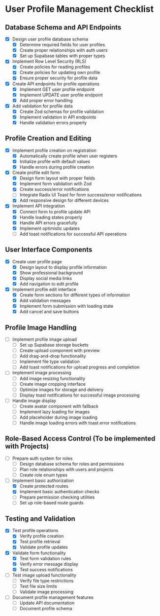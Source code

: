 # User Profile Management Checklist

## Database Schema and API Endpoints

- [x] Design user profile database schema
  - [x] Determine required fields for user profiles
  - [x] Create proper relationships with auth users
  - [x] Set up Supabase tables with proper types
- [x] Implement Row Level Security (RLS)
  - [x] Create policies for reading profiles
  - [x] Create policies for updating own profile
  - [x] Ensure proper security for profile data
- [x] Create API endpoints for profile operations
  - [x] Implement GET user profile endpoint
  - [x] Implement UPDATE user profile endpoint
  - [x] Add proper error handling
- [x] Add validation for profile data
  - [x] Create Zod schemas for profile validation
  - [x] Implement validation in API endpoints
  - [x] Handle validation errors properly

## Profile Creation and Editing

- [x] Implement profile creation on registration
  - [x] Automatically create profile when user registers
  - [x] Initialize profile with default values
  - [x] Handle errors during profile creation
- [x] Create profile edit form
  - [x] Design form layout with proper fields
  - [x] Implement form validation with Zod
  - [x] Create success/error notifications
  - [ ] Integrate Radix UI Toast for form success/error notifications
  - [x] Add responsive design for different devices
- [x] Implement API integration
  - [x] Connect form to profile update API
  - [x] Handle loading states properly
  - [x] Handle API errors gracefully
  - [x] Implement optimistic updates
  - [ ] Add toast notifications for successful API operations

## User Interface Components

- [x] Create user profile page
  - [x] Design layout to display profile information
  - [x] Show professional background
  - [x] Display social media links
  - [x] Add navigation to edit profile
- [x] Implement profile edit interface
  - [x] Create form sections for different types of information
  - [x] Add validation messages
  - [x] Implement form submission with loading state
  - [x] Add cancel and save buttons

## Profile Image Handling

- [ ] Implement profile image upload
  - [ ] Set up Supabase storage buckets
  - [ ] Create upload component with preview
  - [ ] Add drag-and-drop functionality
  - [ ] Implement file type validation
  - [ ] Add toast notifications for upload progress and completion
- [ ] Implement image processing
  - [ ] Add image resizing functionality
  - [ ] Create image cropping interface
  - [ ] Optimize images for storage and delivery
  - [ ] Display toast notifications for successful image processing
- [ ] Handle image display
  - [ ] Create avatar component with fallback
  - [ ] Implement lazy loading for images
  - [ ] Add placeholder during image loading
  - [ ] Handle image loading errors with toast error notifications

## Role-Based Access Control (To be implemented with Projects)

- [ ] Prepare auth system for roles
  - [ ] Design database schema for roles and permissions
  - [ ] Plan role relationships with users and projects
  - [ ] Create role enum types
- [ ] Implement basic authorization
  - [x] Create protected routes
  - [x] Implement basic authentication checks
  - [ ] Prepare permission checking utilities
  - [ ] Set up role-based route guards

## Testing and Validation

- [x] Test profile operations
  - [x] Verify profile creation
  - [x] Test profile retrieval
  - [x] Validate profile updates
- [x] Validate form functionality
  - [x] Test form validation rules
  - [x] Verify error message display
  - [x] Test success notifications
- [ ] Test image upload functionality
  - [ ] Verify file type restrictions
  - [ ] Test file size limits
  - [ ] Validate image processing
- [ ] Document profile management features
  - [ ] Update API documentation
  - [ ] Document profile schema
